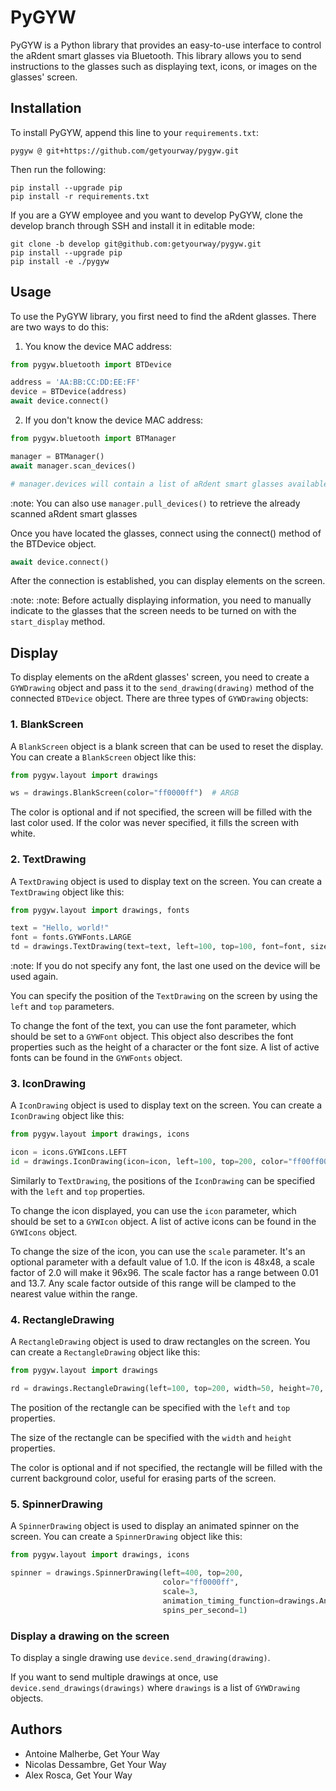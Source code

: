 # PyGYW

PyGYW is a Python library that provides an easy-to-use interface to control the aRdent smart glasses via Bluetooth. This library allows you to send instructions to the glasses such as displaying text, icons, or images on the glasses' screen.

## Installation

To install PyGYW, append this line to your `requirements.txt`:

`pygyw @ git+https://github.com/getyourway/pygyw.git`

Then run the following:

```shell
pip install --upgrade pip
pip install -r requirements.txt
```

If you are a GYW employee and you want to develop PyGYW, clone the develop branch through SSH and install it in editable mode:

```shell
git clone -b develop git@github.com:getyourway/pygyw.git
pip install --upgrade pip
pip install -e ./pygyw
```

## Usage

To use the PyGYW library, you first need to find the aRdent glasses. There are two ways to do this:

1. You know the device MAC address:

```python
from pygyw.bluetooth import BTDevice

address = 'AA:BB:CC:DD:EE:FF'
device = BTDevice(address)
await device.connect()

```

2. If you don't know the device MAC address:

```python
from pygyw.bluetooth import BTManager

manager = BTManager()
await manager.scan_devices()

# manager.devices will contain a list of aRdent smart glasses available in the surrounding 

```

:note: You can also use `manager.pull_devices()` to retrieve the already scanned aRdent smart glasses

Once you have located the glasses, connect using the connect() method of the BTDevice object.

```python
await device.connect()
```

After the connection is established, you can display elements on the screen.

:note: :note: Before actually displaying information, you need to manually indicate to the glasses that the screen needs to be turned on with the `start_display` method.

## Display

To display elements on the aRdent glasses' screen, you need to create a `GYWDrawing` object and pass it to the `send_drawing(drawing)` method of the connected `BTDevice` object. There are three types of `GYWDrawing` objects:

### 1. BlankScreen

A `BlankScreen` object is a blank screen that can be used to reset the display. You can create a `BlankScreen` object like this:

```python
from pygyw.layout import drawings

ws = drawings.BlankScreen(color="ff0000ff")  # ARGB
```

The color is optional and if not specified, the screen will be filled with the last color used.
If the color was never specified, it fills the screen with white.

### 2. TextDrawing

A `TextDrawing` object is used to display text on the screen. You can create a `TextDrawing` object like this:

```python
from pygyw.layout import drawings, fonts

text = "Hello, world!"
font = fonts.GYWFonts.LARGE
td = drawings.TextDrawing(text=text, left=100, top=100, font=font, size=42, color="ff000000")
```

:note: If you do not specify any font, the last one used on the device will be used again.

You can specify the position of the `TextDrawing` on the screen by using the `left` and `top` parameters.

To change the font of the text, you can use the font parameter, which should be set to a `GYWFont` object. This object also describes the font properties such as the height of a character or the font size. A list of active fonts can be found in the `GYWFonts` object.

### 3. IconDrawing

A `IconDrawing` object is used to display text on the screen. You can create a `IconDrawing` object like this:

```python
from pygyw.layout import drawings, icons

icon = icons.GYWIcons.LEFT
id = drawings.IconDrawing(icon=icon, left=100, top=200, color="ff00ff00", scale=2.5)
```

Similarly to `TextDrawing`, the positions of the `IconDrawing` can be specified with the `left` and `top` properties.

To change the icon displayed, you can use the `icon` parameter, which should be set to a `GYWIcon` object. A list of active icons can be found in the `GYWIcons` object.

To change the size of the icon, you can use the `scale` parameter. It's an optional parameter with a default value of 1.0. If the icon is 48x48, a scale factor of 2.0 will make it 96x96. The scale factor has a range between 0.01 and 13.7. Any scale factor outside of this range will be clamped to the nearest value within the range.

### 4. RectangleDrawing

A `RectangleDrawing` object is used to draw rectangles on the screen. You can create a `RectangleDrawing` object like this:

```python
from pygyw.layout import drawings

rd = drawings.RectangleDrawing(left=100, top=200, width=50, height=70, color="ff0000ff")
```

The position of the rectangle can be specified with the `left` and `top` properties.

The size of the rectangle can be specified with the `width` and `height` properties.

The color is optional and if not specified, the rectangle will be filled with the current background color, useful for erasing parts of the screen.

### 5. SpinnerDrawing

A `SpinnerDrawing` object is used to display an animated spinner on the screen. You can create a `SpinnerDrawing` object like this:

```python
from pygyw.layout import drawings, icons

spinner = drawings.SpinnerDrawing(left=400, top=200,
                                  color="ff0000ff",
                                  scale=3,
                                  animation_timing_function=drawings.AnimationTimingFunction.EASE_OUT,
                                  spins_per_second=1)
```

### Display a drawing on the screen

To display a single drawing use `device.send_drawing(drawing)`.

If you want to send multiple drawings at once, use `device.send_drawings(drawings)` where `drawings` is a list of `GYWDrawing` objects.

## Authors
 - Antoine Malherbe, Get Your Way
 - Nicolas Dessambre, Get Your Way
 - Alex Rosca, Get Your Way
